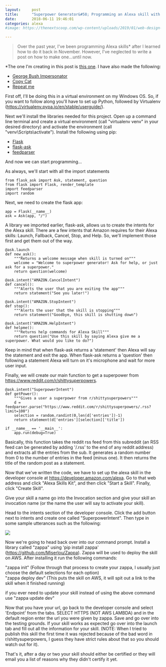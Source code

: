 ```yaml
---
layout:     post
title:      "Superpower Generator&#58; Programming an Alexa skill with Reddit RSS Feeds"
date:       2018-06-11 19:46:01
categories: alexa
#image: https://thenextscoop.com/wp-content/uploads/2019/01/web-design-2019.jpg

---
```

> Over the past year, I've been programming Alexa skills* after I learned how to do it back in November. However, I've neglected to write a post on how to make one...until now.

*The one I'm creating in this post is [this one](https://www.amazon.com/Tom-Casavant-Superpower-Generator/dp/B07D9WG59C/ref=sr_1_2?ie=UTF8&qid=1528743025&sr=8-2&keywords=superpower+generator&dpID=5146tPtAcML&preST=_SY300_p;dp=srch "this one"). I have also made the following:

  * [George Bush Impersonator](https://www.amazon.com/Tom-Casavant-George-Bush-Impersonator/dp/B077SRD5DG/ref=sr_1_1?ie=UTF8&qid=1528743281&sr=8-1&keywords=george+bush+impersonator&dpID=71ntOVP0d7L&preST=_SY300_QL70_&dpSrc=srch)
  * [Copy Cat](https://www.amazon.com/Tom-Casavant-Copy-Cat/dp/B075845HH8/ref=sr_1_3?s=digital-skills&ie=UTF8&qid=1528743321&sr=1-3&keywords=copycat&dpID=51TFkslzR%252BL&preST=_SY300_QL70_&dpSrc=srch)
  * [Repeat me](https://www.amazon.com/Tom-Casavant-Repeat-Me/dp/B076YJ8TBT/ref=sr_1_8?s=digital-skills&ie=UTF8&qid=1528743366&sr=1-8&keywords=repeat+me)



First off, I'll be doing this in a virtual environment on my Windows OS. So, if you want to follow along you'll have to set up Python, followed by Virtualenv (<https://virtualenv.pypa.io/en/stable/userguide/>).

Next we'll install the libraries needed for this project. Open up a command line terminal and create a virtual environment (call "virtualenv venv" in your desired directory) and activate the environment (call "venv\Scripts\activate"). Install the following using pip:

  * [Flask](http://flask.pocoo.org)
  * [flask-ask](https://flask-ask.readthedocs.io/en/latest/)
  * [feedparser](https://pythonhosted.org/feedparser/)



And now we can start programming...

As always, we'll start with all the import statements
    
    
    from flask_ask import Ask, statement, question
    from flask import Flask, render_template
    import feedparser
    import random
    

Next, we need to create the flask app:
    
    
    app = Flask(__name__)
    ask = Ask(app, "/")
    

A library we imported earlier, flask-ask, allows us to create the intents for the Alexa skill. There are a few intents that Amazon requires for their Alexa skills: Launch, Fallback, Cancel, Stop, and Help. So, we'll implement those first and get them out of the way.
    
    
    @ask.launch
    def new_ask():
        """Returns a welcome message when skill is turned on"""
        welcome = "Welcome to superpower generator! Ask for help, or just ask for a superpower."
        return question(welcome)
    
    @ask.intent("AMAZON.CancelIntent")
    def cancel():
        """Alerts the user that you are exiting the app"""
        return statement("See you later!")
    
    @ask.intent("AMAZON.StopIntent")
    def stop():
        """Alerts the user that the skill is stopping"""
        return statement("Goodbye, this skill is shutting down")
    
    @ask.intent("AMAZON.HelpIntent")
    def helpme():
        """Returns help commands for Alexa Skill"""
        return question("Use this skill by saying Alexa give me a superpower. What would you like to do?")
    
    

Keep in mind that when flask-ask returns a 'statement' then Alexa will say the statement and exit the app. When flask-ask returns a 'question' then following a statement Alexa will turn on it's microphone and wait for more user input.

Finally, we will create our main function to get a superpower from <https://www.reddit.com/r/shittysuperpowers>.
    
    
    @ask.intent("SuperpowerIntent")
    def getPower():
        """Gives a user a superpower from r/shittysuperpowers"""
        d = feedparser.parse("https://www.reddit.com/r/shittysuperpowers/.rss?limit=100")
        selection = random.randint(0,len(d['entries'])-1)
        return statement(d['entries'][selection]['title'])
    
    if __name__ == '__main__':
        app.run(debug=True)
    

Basically, this function takes the reddit rss feed from this subreddit (an RSS feed can be generated by adding '/.rss' to the end of any reddit address) and extracts all the entries from the sub. It generates a random number from 0 to the number of entries in the feed (minus one). It then returns the title of the random post as a statement.

Now that we've written the code, we have to set up the alexa skill in the developer console at <https://developer.amazon.com/alexa>. Go to that web address and click "Alexa Skills Kit", and then click "Start a Skill". Finally, click "Create Skill".

Give your skill a name go into the Invocation section and give your skill an invocation name (or the name the user will say to activate your skill).

Head to the intents section of the developer console. Click the add button next to intents and create one called "SuperpowerIntent". Then type in some sample utterances such as the following:

![](http://www.tomcasavant.com/wp-content/uploads/YuPMsym-1.png)

Now we're going to head back over into our command prompt. Install a library called "zappa" using 'pip install zappa' (<https://github.com/Miserlou/Zappa>). Zappa will be used to deploy the skill on AWS. After installing it run the following commands:

"zappa init" (Follow through that process to create your zappa, I usually just choose the default selections for each option)  
"zappa deploy dev" (This puts the skill on AWS, it will spit out a link to the skill when it finished running)

if you ever need to update your skill instead of using the above command use "zappa update dev"

Now that you have your url, go back to the developer console and select 'Endpoint' from the tabs. SELECT HTTPS (NOT AWS LAMBDA) and in the default region enter the url you were given by zappa. Save and go over into the testing grounds. If your skill works as expected go over into the launch tab and fill out all the information for your skill. (NOTE: When I tried to publish this skill the first time it was rejected because of the bad word in r/shittysuperpowers, I guess they have strict rules about that so you should watch out for it).

That's it, after a day or two your skill should either be certified or they will email you a list of reasons why they didn't certify it yet.
